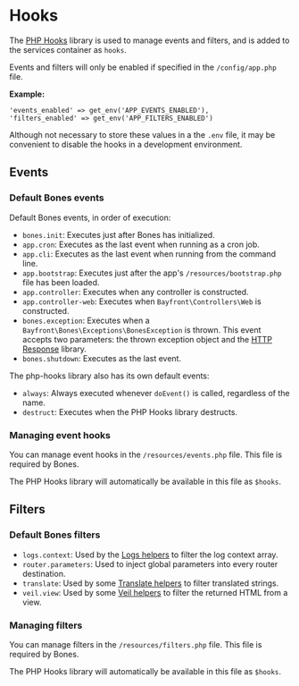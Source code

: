 # Hooks

The [PHP Hooks](https://github.com/bayfrontmedia/php-hooks) library is used to manage events and filters, and is added to the services container as `hooks`.

Events and filters will only be enabled if specified in the `/config/app.php` file.

**Example:**
```
'events_enabled' => get_env('APP_EVENTS_ENABLED'),
'filters_enabled' => get_env('APP_FILTERS_ENABLED')
``` 

Although not necessary to store these values in a the `.env` file, it may be convenient to disable the hooks in a development environment. 

## Events

### Default Bones events

Default Bones events, in order of execution:

- `bones.init`: Executes just after Bones has initialized.
- `app.cron`: Executes as the last event when running as a cron job.
- `app.cli`: Executes as the last event when running from the command line.
- `app.bootstrap`: Executes just after the app's `/resources/bootstrap.php` file has been loaded.
- `app.controller`: Executes when any controller is constructed.
- `app.controller-web`: Executes when `Bayfront\Controllers\Web` is constructed.
- `bones.exception`: Executes when a `Bayfront\Bones\Exceptions\BonesException` is thrown. This event accepts two parameters: the thrown exception object and the [HTTP Response](../container.md) library.
- `bones.shutdown`: Executes as the last event.

The php-hooks library also has its own default events:

- `always`: Always executed whenever `doEvent()` is called, regardless of the name.
- `destruct`: Executes when the PHP Hooks library destructs.

### Managing event hooks

You can manage event hooks in the `/resources/events.php` file. 
This file is required by Bones.

The PHP Hooks library will automatically be available in this file as `$hooks`.

## Filters

### Default Bones filters

- `logs.context`: Used by the [Logs helpers](../helpers.md#services-helpers) to filter the log context array.
- `router.parameters`: Used to inject global parameters into every router destination.
- `translate`: Used by some [Translate helpers](../helpers.md#services-helpers) to filter translated strings.
- `veil.view`: Used by some [Veil helpers](../helpers.md#services-helpers) to filter the returned HTML from a view.

### Managing filters

You can manage filters in the `/resources/filters.php` file.
This file is required by Bones.

The PHP Hooks library will automatically be available in this file as `$hooks`.